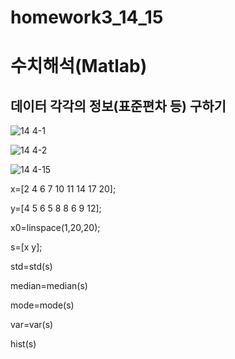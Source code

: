 # homework3_14_15
# 수치해석(Matlab)
## 데이터 각각의 정보(표준편차 등) 구하기
![14 4-1](https://user-images.githubusercontent.com/58453290/70115558-76648180-16a3-11ea-8739-bbfff1e4b86d.JPG)

![14 4-2](https://user-images.githubusercontent.com/58453290/70115561-79f80880-16a3-11ea-96a4-2677d28190c9.JPG)

![14 4-15](https://user-images.githubusercontent.com/58453290/70115564-7bc1cc00-16a3-11ea-9687-39e2ee65020d.JPG)

x=[2 4 6 7 10 11 14 17 20];

y=[4 5 6 5 8 8 6 9 12];

x0=linspace(1,20,20);

s=[x y];

std=std(s)

median=median(s)

mode=mode(s)

var=var(s)

hist(s)
